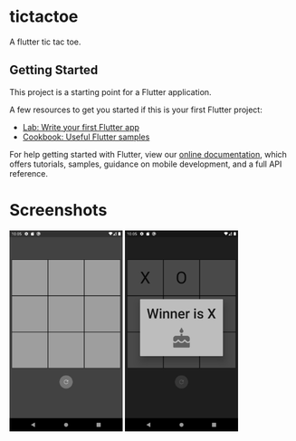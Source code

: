 # tictactoe

A flutter tic tac toe.

## Getting Started

This project is a starting point for a Flutter application.

A few resources to get you started if this is your first Flutter project:

- [Lab: Write your first Flutter app](https://flutter.dev/docs/get-started/codelab)
- [Cookbook: Useful Flutter samples](https://flutter.dev/docs/cookbook)

For help getting started with Flutter, view our
[online documentation](https://flutter.dev/docs), which offers tutorials,
samples, guidance on mobile development, and a full API reference.

# Screenshots

<div padding="25px>
  <img src="https://github.com/draker67/tic_tac_toe_android/blob/master/main.png" width="200"/> 
  <img src="https://github.com/draker67/tic_tac_toe_android/blob/master/home.png" width="200"/>
  <img src="https://github.com/draker67/tic_tac_toe_android/blob/master/win.png" width="200"/>
</div>
